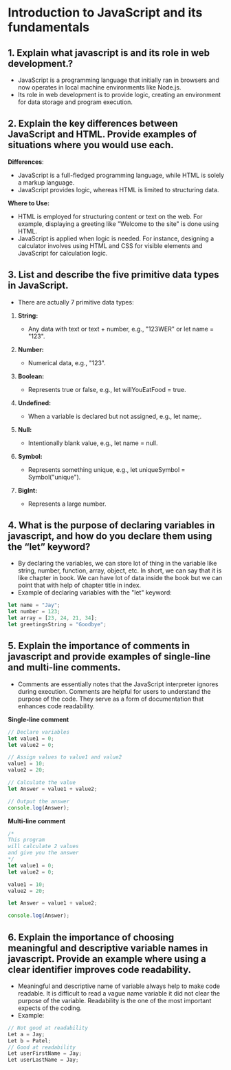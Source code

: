 # Introduction to JavaScript and its fundamentals
## 1.	Explain what javascript is and its role in web development.?

- JavaScript is a programming language that initially ran in browsers and now operates in local machine environments like Node.js.
- Its role in web development is to provide logic, creating an environment for data storage and program execution.

## 2.	Explain the key differences between JavaScript and HTML. Provide examples of situations where you would use each.

**Differences**:
- JavaScript is a full-fledged programming language, while HTML is solely a markup language.
- JavaScript provides logic, whereas HTML is limited to structuring data.

**Where to Use:**
- HTML is employed for structuring content or text on the web. For example, displaying a greeting like "Welcome to the site" is done using HTML.
- JavaScript is applied when logic is needed. For instance, designing a calculator involves using HTML and CSS for visible elements and JavaScript for calculation logic.

## 3. List and describe the five primitive data types in JavaScript.

- There are actually 7 primitive data types:

1. **String:**
   - Any data with text or text + number, e.g., "123WER" or let name = "123".

2. **Number:**
   - Numerical data, e.g., "123".

3. **Boolean:**
   - Represents true or false, e.g., let willYouEatFood = true.

4. **Undefined:**
   - When a variable is declared but not assigned, e.g., let name;.

5. **Null:**
   - Intentionally blank value, e.g., let name = null.

6. **Symbol:**
   - Represents something unique, e.g., let uniqueSymbol = Symbol("unique").

7. **BigInt:**
   - Represents a large number.

## 4.	What is the purpose of declaring variables in javascript, and how do you declare them using the “let” keyword?

- By declaring the variables, we can store lot of thing in the variable like string, number, function, array, object, etc. In short, we can say that it is like chapter in book. We can have lot of data inside the book but we can point that with help of chapter title in index.
- Example of declaring variables with the "let" keyword:

```javascript
let name = "Jay";
let number = 123;
let array = [23, 24, 21, 34];
let greetingsString = "Goodbye";
```

## 5.	Explain the importance of comments in javascript and provide examples of single-line and multi-line comments.

- Comments are essentially notes that the JavaScript interpreter ignores during execution. Comments are helpful for users to understand the purpose of the code. They serve as a form of documentation that enhances code readability.

**Single-line comment**

```javascript
// Declare variables
let value1 = 0;
let value2 = 0;

// Assign values to value1 and value2
value1 = 10;
value2 = 20;

// Calculate the value
let Answer = value1 + value2;

// Output the answer
console.log(Answer);
```

**Multi-line comment**

```javascript
/*
This program
will calculate 2 values
and give you the answer
*/
let value1 = 0;
let value2 = 0;

value1 = 10;
value2 = 20;

let Answer = value1 + value2;

console.log(Answer);
```

## 6.	Explain the importance of choosing meaningful and descriptive variable names in javascript. Provide an example where using a clear identifier improves code readability.

- Meaningful and descriptive name of variable always help to make code readable. It is difficult to read a vague name variable it did not clear the purpose of the variable. Readability is the one of the most important expects of the coding.
- Example:

```javascript
// Not good at readability
Let a = Jay;
Let b = Patel;
// Good at readability
Let userFirstName = Jay;
Let userLastName = Jay;
```

